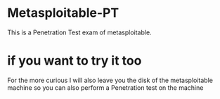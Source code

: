 # Metasploitable-PT
This is a Penetration Test exam of metasploitable.
# if you want to try it too
For the more curious I will also leave you the disk of the metasploitable machine so you can also perform a Penetration test on the machine
